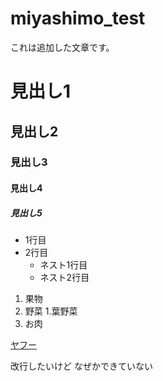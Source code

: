 # miyashimo_test
これは追加した文章です。

# 見出し1
## 見出し2
### 見出し3
#### 見出し4
##### 見出し5

- 1行目
- 2行目
    - ネスト1行目
    - ネスト2行目

1. 果物
1. 野菜
    1.葉野菜
1. お肉

[yahoo]: https://www.yahoo.co.jp/

[ヤフー][yahoo]

改行したいけど
なぜかできていない